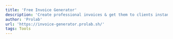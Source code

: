 ```yaml
---
title: 'Free Invoice Generator'
description: 'Create professional invoices & get them to clients instantly.'
author: 'Prolab'
url: 'https://invoice-generator.prolab.sh/'
tags: Tools
---
```

